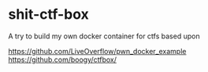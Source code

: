 # shit-ctf-box
A try to build my own docker container for ctfs
based upon

https://github.com/LiveOverflow/pwn_docker_example
https://github.com/boogy/ctfbox/
